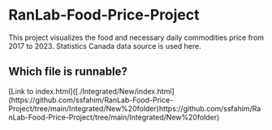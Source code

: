 # RanLab-Food-Price-Project
 This project visualizes the food and necessary daily commodities price from 2017 to 2023. Statistics Canada data source is used here.
 <h2>Which file is runnable?</h2>
[Link to index.html]([./Integrated/New/index.html](https://github.com/ssfahim/RanLab-Food-Price-Project/tree/main/Integrated/New%20folder)https://github.com/ssfahim/RanLab-Food-Price-Project/tree/main/Integrated/New%20folder)

